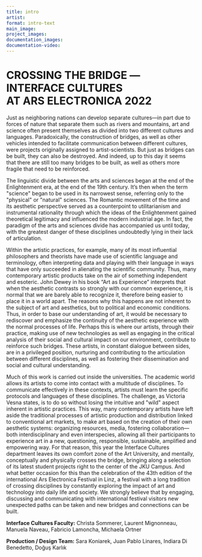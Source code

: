 ```yaml
---
title: intro
artist: 
format: intro-text
main_image:
project_images:
documentation_images:
documentation-video:
---
```


# CROSSING THE BRIDGE —<br>INTERFACE CULTURES<br>AT ARS ELECTRONICA 2022

Just as neighboring nations can develop separate cultures—in part due to forces of nature that separate them such as rivers and mountains, art and science often present themselves as divided into two different cultures and languages. Paradoxically, the construction of bridges, as well as other vehicles intended to facilitate communication between different cultures, were projects originally assigned to artist-scientists. But just as bridges can be built, they can also be destroyed. And indeed, up to this day it seems that there are still too many bridges to be built, as well as others more fragile that need to be reinforced. 

The linguistic divide between the arts and sciences began at the end of the Enlightenment era, at the end of the 19th century. It’s then when the term "science" began to be used in its narrowest sense, referring only to the "physical" or "natural" sciences. The Romantic movement of the time and its aesthetic perspective served as a counterpoint to utilitarianism and instrumental rationality through which the ideas of the Enlightenment gained theoretical legitimacy and influenced the modern industrial age. In fact, the paradigm of the arts and sciences divide has accompanied us until today, with the greatest danger of these disciplines undoubtedly lying in their lack of articulation. 

Within the artistic practices, for example, many of its most influential philosophers and theorists have made use of scientific language and terminology, often interpreting data and playing with their language in ways that have only succeeded in alienating the scientific community. Thus, many contemporary artistic products take on the air of something independent and esoteric. John Dewey in his book “Art as Experience” interprets that when the aesthetic contrasts so strongly with our common experience, it is normal that we are barely able to recognize it, therefore being easier to place it in a world apart. The reasons why this happens are not inherent to the subject of art and aesthetics, but to political and economic conditions. Thus, in order to base our understanding of art, it would be necessary to rediscover and emphasize the continuity of the aesthetic experience with the normal processes of life. Perhaps this is where our artists, through their practice, making use of new technologies as well as engaging in the critical analysis of their social and cultural impact on our environment, contribute to reinforce such bridges. These artists, in constant dialogue between sides, are in a privileged position, nurturing and contributing to the articulation between different disciplines, as well as fostering their dissemination and social and cultural understanding. 

Much of this work is carried out inside the universities. The academic world allows its artists to come into contact with a multitude of disciplines. To communicate effectively in these contexts, artists must learn the specific protocols and languages of these disciplines. The challenge, as Victoria Vesna states, is to do so without losing the intuitive and "wild" aspect inherent in artistic practices. This way, many contemporary artists have left aside the traditional processes of artistic production and distribution linked to conventional art markets, to make art based on the creation of their own aesthetic systems: organizing resources, media, fostering collaboration—both interdisciplinary and even interspecies, allowing all their participants to experience art in a new, questioning, responsible, sustainable, amplified and empowering way. For that reason, this year the Interface Cultures department leaves its own comfort zone of the Art University, and mentally, conceptually and physically crosses the bridge, bringing along a selection of its latest student projects right to the center of the JKU Campus. And what better occasion for this than the celebration of the 43th edition of the international Ars Electronica Festival in Linz, a festival with a long tradition of crossing disciplines by constantly exploring the impact of art and technology into daily life and society. We strongly believe that by engaging, discussing and communicating with international festival visitors new unexpected paths can be taken and new bridges and connections can be built.


**Interface Cultures Faculty:** 
Christa Sommerer, Laurent Mignonneau, Manuela Naveau, Fabricio Lamoncha, Michaela Ortner

**Production / Design Team:**
Sara Koniarek, Juan Pablo Linares, Indiara Di Benedetto, Doğuş Karlık
